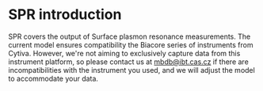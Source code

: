 # SPR introduction

SPR covers the output of Surface plasmon resonance measurements. 
The current model ensures compatibility the Biacore series of instruments
from Cytiva. However, we're not aiming to exclusively capture data from this instrument 
platform, so please contact us at mbdb@ibt.cas.cz if there are 
incompatibilities with the instrument you used, and we will adjust 
the model to accommodate your data.